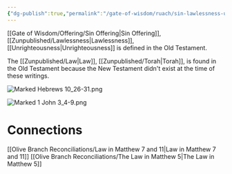 ```yaml
---
{"dg-publish":true,"permalink":"/gate-of-wisdom/ruach/sin-lawlessness-unrighteousness/","tags":["#Hebrews10","#1John3","#Righteousness","#Sins","#Lawlessness","#Writer/Unknown","#Writer/John","#NewCovenant","#HolySpirt","#Ruach","#Jeremiah31","#Shavuot","#Pentecost","#lawlessness","#Social","#SacredTruces"]}
---
```




[[Gate of Wisdom/Offering/Sin Offering\|Sin Offering]], [[Zunpublished/Lawlessness\|Lawlessness]], [[Unrighteousness\|Unrighteousness]] is defined in the Old Testament. 

The [[Zunpublished/Law\|Law]], [[Zunpublished/Torah\|Torah]], is found in the Old Testament because the New Testament didn't exist at the time of these writings.

![Marked Hebrews 10_26-31.png](/img/user/Assets/attachments/Marked%20Hebrews%2010_26-31.png)


![Marked 1 John 3_4-9.png](/img/user/Assets/attachments/Marked%201%20John%203_4-9.png)


# Connections
[[Olive Branch Reconciliations/Law in Matthew 7 and 11\|Law in Matthew 7 and 11]]
[[Olive Branch Reconciliations/The Law in Matthew 5\|The Law in Matthew 5]]
